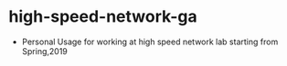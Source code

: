 # high-speed-network-ga

* Personal Usage for working at high speed network lab starting from Spring,2019
